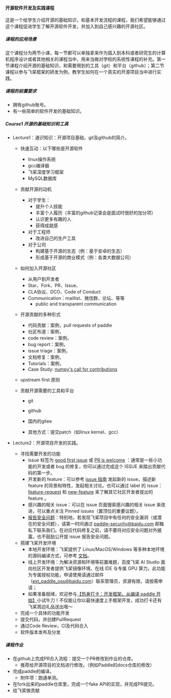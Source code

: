 

#### 开源软件开发及实践课程

这是一个给学生介绍开源的基础知识，和基本开发流程的课程，我们希望能够通过这个课程促进学生了解开源软件开发，并加入到自己感兴趣的开源社区。

##### 课程的应用场景

这个课程分为两节小课，每一节都可以单独拿来作为插入到本科或者研究生的计算机程序设计或者其他相关的课程当中，用来当做对学校的系统性课程的补充。第一节课程介绍开源的基础知识，和需要用到的工具（git）和平台（github）；第二节课程以参与飞桨框架的研发为例，教学生如何在一个真实的开源项目当中进行实践。

##### 课程的前置要求

- 拥有github账号。
- 有一些简单的软件开发的基础知识。

##### Course1 开源的基础知识和工具

- Lecture1：通识知识：开源项目基础，git及github的简介。
    - 快速互动：以下哪些是开源软件
        - linux操作系统
        - gcc编译器
        - 飞桨深度学习框架
        - MySQL数据库
    - 贡献开源的动机
        - 对于学生：
            - 提升个人技能
            - 丰富个人履历（丰富的github记录会是面试时很好的加分项）
            - 认识更多有趣的人
            - 获得成就感
        - 对于工程师
            - 改进自己的生产工具
        - 对于公司
            - 构建基于开源的生态（例：基于安卓的生态）
            - 形成基于开源的商业模式（例：各类大数据公司）
    - 如何加入开源社区
        - 从用户到开发者
        - Star、Fork、PR、Issue、
        - CLA协议、DCO、Code of Conduct
        - Communication：maillist、微信群、论坛、等等
            - public and transparent communication
    - 开源贡献的多种形式
        - 代码贡献：案例，pull requests of paddle
        - 社区布道：案例，
        - code review：案例，
        - bug report：案例，
        - issue triage：案例，
        - 文档修复：案例，
        - Tutorials：案例，
        - Case Study: [numpy's call for contributions](https://github.com/numpy/numpy/blob/main/README.md#call-for-contributions)
    
    
    - upstream first 原则
    
    - 贡献开源需要的工具和平台
    
      - git
    
      - github
    
      - 国内的gitee
    
      - 其他方式：提交patch（如linux kernel、gcc）
    


- Lecture2：开源项目开发的实践。

  - 寻找需要开发的功能
    - issue 标签为 [good first issue](https://github.com/PaddlePaddle/Paddle/labels/good%20first%20issue) 或 [PR is welcome](https://github.com/PaddlePaddle/Paddle/labels/PR%20is%20welcome) ：通常是一些小功能的开发或者 bug 的修复，你可以通过完成这个 ISSUE 来踏出贡献代码的第一步。
    - 开发新的 feature：可以参考 [issue 指南](https://github.com/PaddlePaddle/Paddle/issues/41281) 发起新的 issue，描述新 feature 的背景和特性，发起相关讨论。也可以通过 label 的 issue：[feature-request](https://github.com/PaddlePaddle/Paddle/labels/type%2Ffeature-request) 和 [new-feature](https://github.com/PaddlePaddle/Paddle/labels/type%2Fnew-feature) 来了解其它社区开发者提出的 feature 。
    - 感兴趣的相关 issue：可以在 issue 页面搜索感兴趣的相关 issue 来改进，可以重点关注 Pinned issues（置顶位的重要议题）。
    - [报告安全问题](https://github.com/PaddlePaddle/Paddle/blob/develop/SECURITY_cn.md)：特别地，若发现飞桨项目中有任何的安全漏洞（或潜在的安全问题），请第一时间通过 paddle-security@baidu.com 邮箱私下联系我们。在对应代码修复之前，请不要将对应安全问题对外披露，也不鼓励公开提 issue 报告安全问题。
  - 搭建飞桨开发环境
    - 本地开发环境：飞桨提供了 Linux/MacOS/Windows 等多种本地环境的源码编译方式，可参考 [文档](https://www.paddlepaddle.org.cn/documentation/docs/zh/install/compile/fromsource.html)。
    - 线上开发环境：为解决资源和环境等前置难题，百度飞桨 AI Studio 面向社区开发者提供飞桨镜像环境、在线 IDE 与专属 GPU 算力。此功能为专属授权功能，申请使用请通过邮件（ext_paddle_oss@baidu.com）联系管理员，资源有限，请按需申请；
    - 如果准备就绪，欢迎参与[【热身打卡：开发框架，从编译 paddle 开始】](https://www.paddlepaddle.org.cn/contributionguide?docPath=hackathon_warming_up_cn)小试牛刀！不仅能让你以最快速度上手框架开发，成功打卡还有飞桨周边礼品送出哦～
  - 完成一个具体的功能开发
  - 提交代码，并创建PullRequest
  - 通过Code Review，CI及代码合入
  - 软件版本发布及分发




##### 课程作业

- 在github上完成PR合入流程：提交一个PR修改到作业的仓库。
    - 推荐给开源项目的文档进行修改。（例如Paddle的docs仓库的修改）
- 完成paddle的编译。
    - 附件项：跑通单测。
- 在fork出来的paddle仓库里，完成一个fake API的实现，并完成PR提交。
- 给飞桨做贡献
